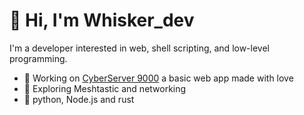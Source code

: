 # 👋 Hi, I'm Whisker_dev  
I'm a developer interested in web, shell scripting, and low-level programming.  
- 🚀 Working on [CyberServer 9000](https://cysr9k.vercel.app) a basic web app made with love
- 📡 Exploring Meshtastic and networking
- 🐍 python, Node.js and rust 

